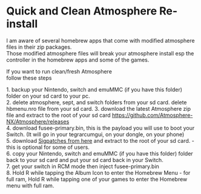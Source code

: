 # Quick and Clean Atmosphere Re-install  


I am aware of several homebrew apps that come with modified atmosphere files in their zip packages.  
Those modified atmosphere files will break your atmosphere install esp the controller in the homebrew apps and some of the games.  



If you want to run clean/fresh Atmosphere<br>
follow these steps<br>
<p>
1. backup your Nintendo, switch and emuMMC (if you have this folder) folder on your sd card to your pc.  <br>
2. delete atmosphere, sept, and switch folders from your sd card.  delete hbmenu.nro file from your sd card.
3. download the latest Atmosphere zip file and extract to the root of your sd card <a href=https://github.com/Atmosphere-NX/Atmosphere/releases>https://github.com/Atmosphere-NX/Atmosphere/releases</a> <br>
4. download fusee-primary.bin, this is the payload you will use to boot your Switch. (It will go in your tegrarcumgui, on your dongle, on your phone)<br>
5. download <a href=https://gbatemp.net/threads/i-heard-that-you-guys-need-some-sweet-patches-for-atmosphere.521164/>Sigpatches from here</a> and extract to the root of your sd card. - this is optional for some of users.<br>
6. copy your Nintendo, switch and emuMMC (if you have this folder) folder back to your sd card and put your sd card back in your Switch. <br>
7. get your switch in RCM mode then inject fusee-primary.bin<br>
8. Hold R while tapping the Album Icon to enter the Homebrew Menu - for full ram, Hold R while tapping one of your games to enter the Homebrew menu with full ram.  


       
&nbsp;
